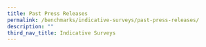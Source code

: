 ```yaml
---
title: Past Press Releases
permalink: /benchmarks/indicative-surveys/past-press-releases/
description: ""
third_nav_title: Indicative Surveys
---
```

